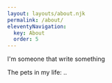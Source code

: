 ```yaml
---
layout: layouts/about.njk
permalink: /about/
eleventyNavigation:
  key: About
  order: 5
---
```


I'm someone that write something


The pets in my life:
..

